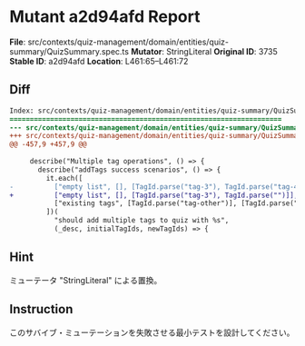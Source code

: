 # Mutant a2d94afd Report

**File**: src/contexts/quiz-management/domain/entities/quiz-summary/QuizSummary.spec.ts
**Mutator**: StringLiteral
**Original ID**: 3735
**Stable ID**: a2d94afd
**Location**: L461:65–L461:72

## Diff

```diff
Index: src/contexts/quiz-management/domain/entities/quiz-summary/QuizSummary.spec.ts
===================================================================
--- src/contexts/quiz-management/domain/entities/quiz-summary/QuizSummary.spec.ts	original
+++ src/contexts/quiz-management/domain/entities/quiz-summary/QuizSummary.spec.ts	mutated #3735
@@ -457,9 +457,9 @@
 
     describe("Multiple tag operations", () => {
       describe("addTags success scenarios", () => {
         it.each([
-          ["empty list", [], [TagId.parse("tag-3"), TagId.parse("tag-4")]],
+          ["empty list", [], [TagId.parse("tag-3"), TagId.parse("")]],
           ["existing tags", [TagId.parse("tag-other")], [TagId.parse("tag-3")]],
         ])(
           "should add multiple tags to quiz with %s",
           (_desc, initialTagIds, newTagIds) => {
```

## Hint

ミューテータ "StringLiteral" による置換。

## Instruction

このサバイブ・ミューテーションを失敗させる最小テストを設計してください。
